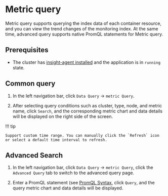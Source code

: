 # Metric query

Metric query supports querying the index data of each container resource, and you can view the trend changes of the monitoring index. At the same time, advanced query supports native PromQL statements for Metric query.

## Prerequisites

- The cluster has [insight-agent installed](../quickstart/install-agent.md) and the application is in `running` state.

## Common query

1. In the left navigation bar, click `Data Query` -> `metric Query`.

    

2. After selecting query conditions such as cluster, type, node, and metric name, click `Search`, and the corresponding metric chart and data details will be displayed on the right side of the screen.

    

!!! tip

    Support custom time range. You can manually click the `Refresh` icon or select a default time interval to refresh.

## Advanced Search

1. In the left navigation bar, click `Data Query` -> `metric Query`, click the `Advanced Query` tab to switch to the advanced query page.

    

2. Enter a PromQL statement (see [PromQL Syntax](https://prometheus.io/docs/prometheus/latest/querying/basics/), click `Query`, and the query metric chart and data details will be displayed.

    